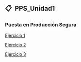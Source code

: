 ## 📋 &nbsp;PPS_Unidad1
<h3> Puesta en Producción Segura </h3>

[Ejercicio 1](https://github.com/blackyingel/PPS_Unidad1/blob/main/lenguajes.pdf)

[Ejercicio 2](https://github.com/blackyingel/PPS_Unidad1/blob/main/binario.py)

[Ejercicio 3](https://github.com/blackyingel/PPS_Unidad1/blob/main/lista.py)


